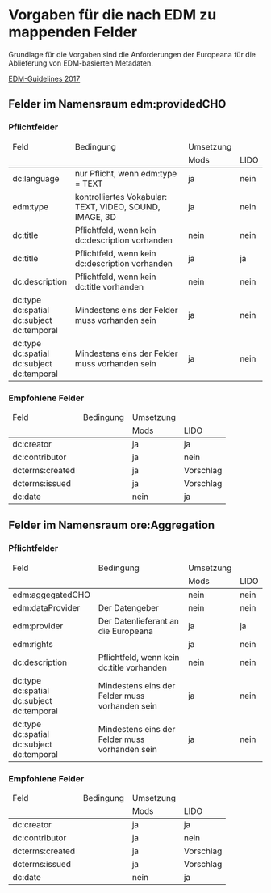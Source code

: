 # Vorgaben für die nach EDM zu mappenden Felder

Grundlage für die Vorgaben sind die Anforderungen der Europeana für die Ablieferung von EDM-basierten Metadaten.

[EDM-Guidelines 2017](https://pro.europeana.eu/files/Europeana_Professional/Share_your_data/Technical_requirements/EDM_Documentation/EDM_Mapping_Guidelines_v2.4_102017.pdf)

## Felder im Namensraum edm:providedCHO

### Pflichtfelder

<table><thead>
<tr>
<td> Feld </td>
<td> Bedingung </td>
<td> Umsetzung </td>
<tr>
<td>  </td>
<td>  </td>
<td> Mods </td>
<td> LIDO </td>
</tr></thead>
<tr>
<td> dc:language </td>
<td> nur Pflicht, wenn edm:type = TEXT </td>
<td> ja </td>
<td> nein </td>
</tr>
<tr>
<td> edm:type </td>
<td> kontrolliertes Vokabular: <br>
TEXT,	VIDEO,	SOUND,	IMAGE,	3D
</td>
<td> ja </td>
<td> nein </td>
</tr>
<tr>
<td> dc:title </td>
<td> Pflichtfeld, wenn kein dc:description vorhanden 
</td>
<td> nein </td>
<td> nein </td>
</tr>
<tr>
<td> dc:title </td>
<td> Pflichtfeld, wenn kein dc:description vorhanden 
</td>
<td> ja </td>
<td> ja </td>
</tr>
<tr>
<td> dc:description </td>
<td> Pflichtfeld, wenn kein dc:title vorhanden 
</td>
<td> nein </td>
<td> nein </td>
</tr>
<tr>
<td> dc:type <br>
dc:spatial <br>
dc:subject <br>
dc:temporal </td>
<td> Mindestens eins der Felder muss vorhanden sein 
</td>
<td> ja </td>
<td> nein </td>
</tr>
<tr>
<td> dc:type <br>
dc:spatial <br>
dc:subject <br>
dc:temporal </td>
<td> Mindestens eins der Felder muss vorhanden sein 
</td>
<td> ja </td>
<td> nein </td>
</tr>
</table>

### Empfohlene Felder

<table><thead>
<tr>
<td> Feld </td>
<td> Bedingung </td>
<td> Umsetzung </td>
<tr>
<td>  </td>
<td>  </td>
<td> Mods </td>
<td> LIDO </td>
</tr></thead>
<tr>
<td> dc:creator </td>
<td> </td>
<td> ja </td>
<td> ja </td>
</tr>
<tr>
<td> dc:contributor </td>
<td> </td>
<td> ja </td>
<td> nein </td>
</tr>
<tr>
<td> dcterms:created </td>
<td> </td>
<td> ja </td>
<td> Vorschlag </td>
</tr>
<tr>
<td> dcterms:issued </td>
<td> </td>
<td> ja </td>
<td> Vorschlag </td>
</tr>
<tr>
<td> dc:date </td>
<td> </td>
<td> nein </td>
<td> ja </td>
</tr>
</table>

## Felder im Namensraum ore:Aggregation

### Pflichtfelder

<table><thead>
<tr>
<td> Feld </td>
<td> Bedingung </td>
<td> Umsetzung </td>
<tr>
<td>  </td>
<td>  </td>
<td> Mods </td>
<td> LIDO </td>
</tr></thead>
<tr>
<td> edm:aggegatedCHO </td>
<td>  </td>
<td> nein </td>
<td> nein </td>
</tr>
<tr>
<td> edm:dataProvider </td>
<td> Der Datengeber </td>
<td> nein </td>
<td> nein </td>
</tr>
<tr>
<td> edm:provider </td>
<td> Der Datenlieferant an die Europeana </td>
<td> ja </td>
<td> ja </td>
</tr>
<tr>
<td> edm:rights </td>
<td>  
</td>
<td> ja </td>
<td> nein </td>
</tr>
<tr>
<td> dc:description </td>
<td> Pflichtfeld, wenn kein dc:title vorhanden 
</td>
<td> nein </td>
<td> nein </td>
</tr>
<tr>
<td> dc:type <br>
dc:spatial <br>
dc:subject <br>
dc:temporal </td>
<td> Mindestens eins der Felder muss vorhanden sein 
</td>
<td> ja </td>
<td> nein </td>
</tr>
<tr>
<td> dc:type <br>
dc:spatial <br>
dc:subject <br>
dc:temporal </td>
<td> Mindestens eins der Felder muss vorhanden sein 
</td>
<td> ja </td>
<td> nein </td>
</tr>
</table>

### Empfohlene Felder

<table><thead>
<tr>
<td> Feld </td>
<td> Bedingung </td>
<td> Umsetzung </td>
<tr>
<td>  </td>
<td>  </td>
<td> Mods </td>
<td> LIDO </td>
</tr></thead>
<tr>
<td> dc:creator </td>
<td> </td>
<td> ja </td>
<td> ja </td>
</tr>
<tr>
<td> dc:contributor </td>
<td> </td>
<td> ja </td>
<td> nein </td>
</tr>
<tr>
<td> dcterms:created </td>
<td> </td>
<td> ja </td>
<td> Vorschlag </td>
</tr>
<tr>
<td> dcterms:issued </td>
<td> </td>
<td> ja </td>
<td> Vorschlag </td>
</tr>
<tr>
<td> dc:date </td>
<td> </td>
<td> nein </td>
<td> ja </td>
</tr>
</table>
